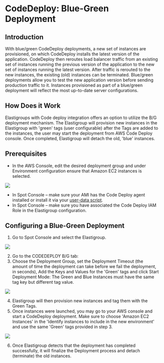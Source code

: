 # CodeDeploy: Blue-Green Deployment

## Introduction

With blue/green CodeDeploy deployments, a new set of instances are provisioned, on which CodeDeploy installs the latest version of the application. CodeDeploy then reroutes load balancer traffic from an existing set of instances running the previous version of the application to the new set of instances running the latest version. After traffic is rerouted to the new instances, the existing (old) instances can be terminated. Blue/green deployments allow you to test the new application version before sending production traffic to it. Instances provisioned as part of a blue/green deployment will reflect the most up-to-date server configurations.

## How Does it Work

Elastigroups with Code deploy integration offers an option to utilize the B/G deployment mechanism. The Elastigroup will provision new instances in the Elastigroup with 'green' tags (user configurable) after the Tags are added to the instances, the user may start the deployment from AWS Code Deploy console. Once completed, Elastigroup will detach the old, 'blue' instances.

## Prerequisites

- In the AWS Console, edit the desired deployment group and under Environment configuration ensure that Amazon EC2 instances is selected.

<img src="/elastigroup/_media/blue-green-deployment_1.png" />

- In Spot Console – make sure your AMI has the Code Deploy agent installed or install it via your [user-data script](https://docs.aws.amazon.com/codedeploy/latest/userguide/codedeploy-agent-operations-install.html).
- In Spot Console – make sure you have associated the Code Deploy IAM Role in the Elastigroup configuration.

## Configuring a Blue-Green Deployment

1. Go to Spot Console and select the Elastigroup.

<img src="/elastigroup/_media/blue-green-deployment_2.png" />

2. Go to the CODEDEPLOY B/G tab:
3. Choose the Deployment Group, set the Deployment Timeout (the amount of time the deployment can take before we fail the deployment, in seconds), Add the Keys and Values for the 'Green' tags and click Start Deployment Mode:
   The Green and Blue Instances must have the same tag key but different tag value.

<img src="/elastigroup/_media/blue-green-deployment_3.png" />

4. Elastigroup will then provision new instances and tag them with the Green Tags.
5. Once instances were launched, you may go to your AWS console and start a CodeDeploy deployment. Make sure to choose 'Amazon EC2 Instances' in the 'Identify instances to include in the new environment' and use the same 'Green' tags provided in step 3.

<img src="/elastigroup/_media/blue-green-deployment_4.png" />

6. Once Elastigroup detects that the deployment has completed successfully, it will finalize the Deployment process and detach (terminate) the old instances.
